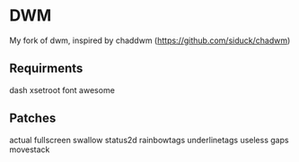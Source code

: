 # DWM
My fork of dwm, inspired by chaddwm (https://github.com/siduck/chadwm)

## Requirments
dash
xsetroot
font awesome

## Patches
actual fullscreen
swallow
status2d
rainbowtags
underlinetags
useless gaps
movestack
